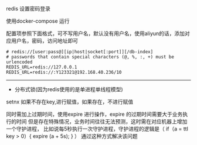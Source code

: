 redis 设置密码登录

使用docker-compose 运行

配置项参照下面格式，可不写用户名，默认没有用户名，使用aliyun的话，添加对应用户名，密码，访问地址即可


```text
# redis://[user:pass@][ip|host|socket[:port]][/db-index]
# passwords that contain special characters (@, %, :, +) must be urlencoded
REDIS_URL=redis://127.0.0.1
REDIS_URL=redis://:Y123321@192.168.40.236/10
```

----------------------------------

* 分布式锁(因为redis使用的是单进程单线程模型)

setnx 如果不存在key,进行赋值，如果存在，不进行赋值

同时需加上过期时间，使用expire 进行操作，expire 的过期时间需要大于业务执行的时间
但是存在特殊情况，业务时间往往无法预测，这时需在对应机器上增加一个守护进程，
比如说每5秒执行一次守护进程，守护进程的逻辑是（
  if（a = ttl key  > 0）{
      expire (a + 5s);
  }
）
通过这种方式解决该问题